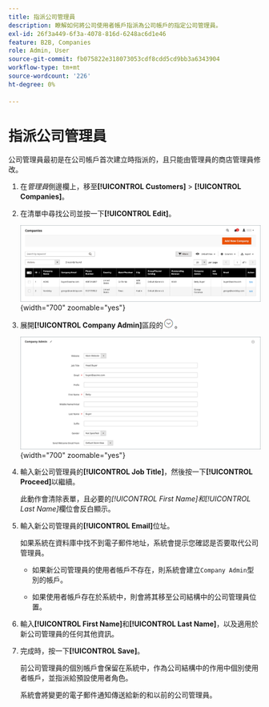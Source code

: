 ```yaml
---
title: 指派公司管理員
description: 瞭解如何將公司使用者帳戶指派為公司帳戶的指定公司管理員。
exl-id: 26f3a449-6f3a-4078-816d-6248ac6d1e46
feature: B2B, Companies
role: Admin, User
source-git-commit: fb075822e318073053cdf8cdd5cd9bb3a6343904
workflow-type: tm+mt
source-wordcount: '226'
ht-degree: 0%

---
```


# 指派公司管理員

公司管理員最初是在公司帳戶首次建立時指派的，且只能由管理員的商店管理員修改。

1. 在&#x200B;_管理員_&#x200B;側邊欄上，移至&#x200B;**[!UICONTROL Customers]** > **[!UICONTROL Companies]**。

1. 在清單中尋找公司並按一下&#x200B;**[!UICONTROL Edit]**。

   ![公司](./assets/companies-grid.png){width="700" zoomable="yes"}

1. 展開&#x200B;**[!UICONTROL Company Admin]**&#x200B;區段的![擴充選擇器](../assets/icon-display-expand.png)。

   ![公司管理員](./assets/company-create-company-admin.png){width="700" zoomable="yes"}

1. 輸入新公司管理員的&#x200B;**[!UICONTROL Job Title]**，然後按一下&#x200B;**[!UICONTROL Proceed]**&#x200B;以繼續。

   此動作會清除表單，且必要的&#x200B;_[!UICONTROL First Name]_和_[!UICONTROL Last Name]_&#x200B;欄位會反白顯示。

1. 輸入新公司管理員的&#x200B;**[!UICONTROL Email]**&#x200B;位址。

   如果系統在資料庫中找不到電子郵件地址，系統會提示您確認是否要取代公司管理員。

   - 如果新公司管理員的使用者帳戶不存在，則系統會建立`Company Admin`型別的帳戶。

   - 如果使用者帳戶存在於系統中，則會將其移至公司結構中的公司管理員位置。

1. 輸入&#x200B;**[!UICONTROL First Name]**&#x200B;和&#x200B;**[!UICONTROL Last Name]**，以及適用於新公司管理員的任何其他資訊。

1. 完成時，按一下&#x200B;**[!UICONTROL Save]**。

   前公司管理員的個別帳戶會保留在系統中，作為公司結構中的作用中個別使用者帳戶，並指派給預設使用者角色。

   系統會將變更的電子郵件通知傳送給新的和以前的公司管理員。

